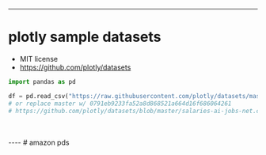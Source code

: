 


----
# plotly sample datasets
- MIT license
- https://github.com/plotly/datasets



```python
import pandas as pd

df = pd.read_csv("https://raw.githubusercontent.com/plotly/datasets/master/salaries-ai-jobs-net.csv")
# or replace master w/ 0791eb9233fa52a8d868521a664d16f686064261
# https://github.com/plotly/datasets/blob/master/salaries-ai-jobs-net.csv


```



<br />
<br />
----
# amazon pds






